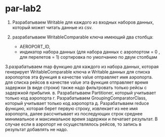 # par-lab2

1. Разрабатываем Writable для каждого из входных наборов данных, который может читать данные из csv.

2. разрабатываем WritableComparable ключа имеющий два столбца: 
   - AEROPORT_ID, 
   - индикатор набора данных (для набора данных с аэропортом = 0 , для перелетов = 1) сортировка по умолчанию по двум столбцам

3.разрабатываем map функцию для каждого из набора данных, которая
   генерирует WritableComparable ключа и Writable данных
   для списка аэропортов эта функция в качестве value отправляет имя аэропорта.
   для списка рейсов в качестве value эта функция отправляет время задержки (в
   виде строки)
   также надо фильтровать только рейсы с задержкой прибытия.
   в. Разрабатываем Partitioner, который учитывает только код аэропорта
   г. Разрабатываем GroupingComparatorClass, который учитывает только код
   аэропорта
   д. Разрабатываем reduce функцию, которая берет первую строку, извлекает из
   нее имя аэропорта, далее рассчитывает из последующих строк среднее
   минимальное и максимальное время задержки и печатает результат.
   В случае если в аэропорт не осуществлялось рейсов, то запись в результат
   добавлять не надо.
